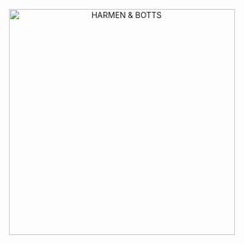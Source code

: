 <p align="center"><a href="https://www.harmen-botts.com/" target="_blank"><img src="https://static.wixstatic.com/media/2fcb9b_c1d2f9b83c1c4cf291b9c68ba7ee068d~mv2.jpg/v1/fill/w_300,h_80,al_c,q_80,usm_2.00_1.00_0.00,enc_auto/H%26B%20Logo%20de%20r%C3%A9f%C3%A9rence%20au%20150922%20Bon%20bleuBigger.jpg" width="400" alt="HARMEN & BOTTS"></a></p>
